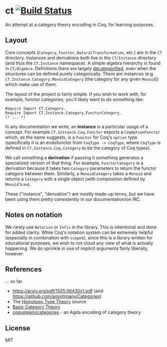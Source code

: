# ct [![Build Status](https://travis-ci.org/relrod/ct.svg?branch=master)](https://travis-ci.org/relrod/ct)

An attempt at a category theory encoding in Coq, for learning purposes.

## Layout

Core concepts (`Category`, `Functor`, `NaturalTransformation`, etc.)
are in the `CT` directory. Instances and derivations both live in the
`CT/Instance` directory (and thus the `CT.Instance` namespace). A simple
algebra hierarchy is found in `CT/Algebra`. Definitions there are largely
[decategorified](https://en.wikipedia.org/wiki/Categorification), even when the
structures can be defined purely categorically. There are instances (e.g.
`CT.Instance.Category.MonoidCategory` (the category for any given `Monoid`))
which make use of them.

The layout of the project is fairly simple. If you wish to work with, for
example, functor categories, you'll likely want to do something like:

```coq
Require Import CT.Category.
Require Import CT.Instance.Category.FunctorCategory.
(* ... *)
```

In any documentation we write, an **instance** is a particular usage of a
concept. For example `CT.Instance.Coq.Functor` exports a `CoqOptionFunctor`
which, as the name suggests, is a `Functor` for Coq's `option` type
(specifically it is an endofunctor from `CoqType -> CoqType`, where `CoqType`
is defined in `CT.Instance.Coq.Category` to be the category of Coq types).

We call something a **derivation** if passing it something generates a
specialized version of that thing. For example, `FunctorCategory` is a
derivation because it takes two `Category` parameters to return the functor
category between them. Similarly, a `MonoidCategory` takes a `Monoid` and
returns a `Category` with a single object (with composition defined by
`Monoid`'s `mu`).

These ("instance", "derivation") are mostly made-up terms, but we have been
using them pretty consistently in our documentation/on IRC.

## Notes on notation

We rarely use `Notation` or `Infix` in the library. This is intentional and done
for added clarity. While Coq's notation system can be extremely helpful
(especially in combination with `scope`s), since this is a library written
for educational purposes, we wish to not cloud any view of what is actually
happening. We do sprinkle in use of implicit arguments fairly liberally,
however.

## References

... so far.

* https://arxiv.org/pdf/1505.06430v1.pdf (and https://github.com/amintimany/Categories)
* The [Homotopy Type Theory](https://github.com/HoTT/HoTT) source
* [Basic Category Theory](http://www.cambridge.org/us/academic/subjects/mathematics/logic-categories-and-sets/basic-category-theory)
* [copumpkin/categories](https://github.com/copumpkin/categories/) - an Agda encoding of category theory

## License

MIT
